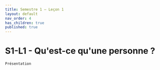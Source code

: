 ```yaml
---
title: Semestre 1 – Leçon 1
layout: default
nav_order: 4
has_children: true
published: true
---
```

# S1-L1 - Qu'est-ce qu'une personne ? 

```Présentation```